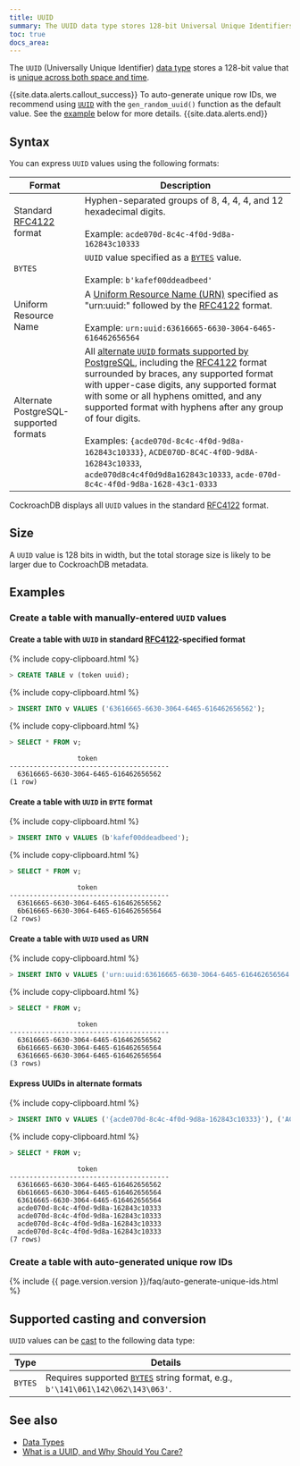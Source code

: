 ```yaml
---
title: UUID
summary: The UUID data type stores 128-bit Universal Unique Identifiers.
toc: true
docs_area: 
---
```


The `UUID` (Universally Unique Identifier) [data type](data-types.html) stores a 128-bit value that is [unique across both space and time](https://www.ietf.org/rfc/rfc4122.txt).

{{site.data.alerts.callout_success}}
To auto-generate unique row IDs, we recommend using [`UUID`](uuid.html) with the `gen_random_uuid()` function as the default value. See the [example](#create-a-table-with-auto-generated-unique-row-ids) below for more details.
{{site.data.alerts.end}}

## Syntax

You can express `UUID` values using the following formats:

Format | Description
-------|-------------
Standard [RFC4122](http://www.ietf.org/rfc/rfc4122.txt) format | Hyphen-separated groups of 8, 4, 4, 4, and 12 hexadecimal digits.<br><br>Example: `acde070d-8c4c-4f0d-9d8a-162843c10333`
`BYTES` | `UUID` value specified as a [`BYTES`](bytes.html) value.<br><br>Example: `b'kafef00ddeadbeed'`
Uniform Resource Name | A [Uniform Resource Name (URN)](https://www.ietf.org/rfc/rfc2141.txt) specified as "urn:uuid:" followed by the [RFC4122](http://www.ietf.org/rfc/rfc4122.txt) format.<br><br>Example: `urn:uuid:63616665-6630-3064-6465-616462656564`
Alternate PostgreSQL-supported formats | All [alternate `UUID` formats supported by PostgreSQL](https://www.postgresql.org/docs/current/datatype-uuid.html), including the [RFC4122](http://www.ietf.org/rfc/rfc4122.txt) format surrounded by braces, any supported format with upper-case digits, any supported format with some or all hyphens omitted, and any supported format with hyphens after any group of four digits.<br><br>Examples: `{acde070d-8c4c-4f0d-9d8a-162843c10333}`, `ACDE070D-8C4C-4f0D-9d8A-162843c10333`, `acde070d8c4c4f0d9d8a162843c10333`, `acde-070d-8c4c-4f0d-9d8a-1628-43c1-0333`

CockroachDB displays all `UUID` values in the standard [RFC4122](http://www.ietf.org/rfc/rfc4122.txt) format.

## Size

A `UUID` value is 128 bits in width, but the total storage size is likely to be larger due to CockroachDB metadata.

## Examples

### Create a table with manually-entered `UUID` values

#### Create a table with `UUID` in standard [RFC4122](http://www.ietf.org/rfc/rfc4122.txt)-specified format

{% include copy-clipboard.html %}
~~~ sql
> CREATE TABLE v (token uuid);
~~~

{% include copy-clipboard.html %}
~~~ sql
> INSERT INTO v VALUES ('63616665-6630-3064-6465-616462656562');
~~~

{% include copy-clipboard.html %}
~~~ sql
> SELECT * FROM v;
~~~

~~~
                 token
----------------------------------------
  63616665-6630-3064-6465-616462656562
(1 row)
~~~

#### Create a table with `UUID` in `BYTE` format

{% include copy-clipboard.html %}
~~~ sql
> INSERT INTO v VALUES (b'kafef00ddeadbeed');
~~~

{% include copy-clipboard.html %}
~~~ sql
> SELECT * FROM v;
~~~

~~~
                 token
----------------------------------------
  63616665-6630-3064-6465-616462656562
  6b616665-6630-3064-6465-616462656564
(2 rows)
~~~

#### Create a table with `UUID` used as URN

{% include copy-clipboard.html %}
~~~ sql
> INSERT INTO v VALUES ('urn:uuid:63616665-6630-3064-6465-616462656564');
~~~

{% include copy-clipboard.html %}
~~~ sql
> SELECT * FROM v;
~~~

~~~
                 token
----------------------------------------
  63616665-6630-3064-6465-616462656562
  6b616665-6630-3064-6465-616462656564
  63616665-6630-3064-6465-616462656564
(3 rows)
~~~

#### Express UUIDs in alternate formats

{% include copy-clipboard.html %}
~~~ sql
> INSERT INTO v VALUES ('{acde070d-8c4c-4f0d-9d8a-162843c10333}'), ('ACDE070D-8C4C-4f0D-9d8A-162843c10333'), ('acde070d8c4c4f0d9d8a162843c10333'), ('acde-070d-8c4c-4f0d-9d8a-1628-43c1-0333');
~~~

{% include copy-clipboard.html %}
~~~ sql
> SELECT * FROM v;
~~~

~~~
                 token
----------------------------------------
  63616665-6630-3064-6465-616462656562
  6b616665-6630-3064-6465-616462656564
  63616665-6630-3064-6465-616462656564
  acde070d-8c4c-4f0d-9d8a-162843c10333
  acde070d-8c4c-4f0d-9d8a-162843c10333
  acde070d-8c4c-4f0d-9d8a-162843c10333
  acde070d-8c4c-4f0d-9d8a-162843c10333
(7 rows)
~~~

### Create a table with auto-generated unique row IDs

{% include {{ page.version.version }}/faq/auto-generate-unique-ids.html %}

## Supported casting and conversion

`UUID` values can be [cast](data-types.html#data-type-conversions-and-casts) to the following data type:

Type | Details
-----|--------
`BYTES` | Requires supported [`BYTES`](bytes.html) string format, e.g., `b'\141\061\142\062\143\063'`.

## See also

- [Data Types](data-types.html)
- [What is a UUID, and Why Should You Care?](https://www.cockroachlabs.com/blog/what-is-a-uuid/)
